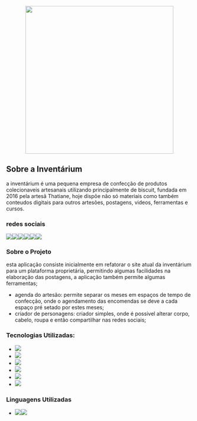 <p align="center"><a href="https://www.oinventarium.com.br/" target="_blank"><img src="https://static.wixstatic.com/media/19d256_0ee96687ba0144e6ac60404e6106da4a~mv2.png/v1/fill/w_122,h_112,al_c,q_85,usm_0.66_1.00_0.01/foto%20insta%20inventarium.webp" width="400"></a></p>

## Sobre a Inventárium
a inventárium é uma pequena empresa de confecção de produtos colecionaveis artesanais utilizando principalmente de biscuit, fundada em 2016 pela artesã Thatiane, hoje dispõe não só materiais como também conteudos digitais para outros artesões, postagens, videos, ferramentas e cursos.

### redes sociais

[<img src = "https://img.shields.io/badge/YouTube-FF0000?style=for-the-badge&logo=youtube&logoColor=white">](https://www.youtube.com/c/Invent%C3%A1rium)[<img src = "https://img.shields.io/badge/instagram-%23E4405F.svg?&style=for-the-badge&logo=instagram&logoColor=white">](https://www.instagram.com/o_inventarium/)[<img src = "https://img.shields.io/badge/facebook-%231877F2.svg?&style=for-the-badge&logo=facebook&logoColor=white">](https://www.facebook.com/oinventarium)[<img src = "https://img.shields.io/badge/WhatsApp-25D366?style=for-the-badge&logo=whatsapp&logoColor=white" align="bottom" style="float:left">](https://api.whatsapp.com/send?1=pt_BR&phone=5522988094039)[<img src="https://img.shields.io/badge/Telegram-2CA5E0?style=for-the-badge&logo=telegram&logoColor=white" align="bottom" style="float:left">](https://t.me/+Rp7EL5PBFsU0OTIx)[<img src = "https://img.shields.io/badge/Gmail-D14836?style=for-the-badge&logo=gmail&logoColor=white" align="bottom" style="float:left">](mailto:oinventarium@gmail.com)


### Sobre o Projeto

esta aplicação consiste inicialmente em refatorar o site atual da inventárium para um plataforma proprietária, permitindo algumas facilidades na elaboração das postagens, a aplicação também permite algumas ferramentas;

- agenda do artesão:
    permite separar os meses em espaços de tempo de confecção, onde o agendamento das encomendas se deve a cada espaço pré setado por estes meses;
- criador de personagens:
    criador simples, onde é possivel alterar corpo, cabelo, roupa e então compartilhar nas redes sociais;
    
### Tecnologias Utilizadas:
- <img src="https://img.shields.io/badge/microsoft%20azure-0089D6?style=for-the-badge&logo=microsoft-azure&logoColor=white">
- <img src="https://img.shields.io/badge/Laravel-FF2D20?style=for-the-badge&logo=laravel&logoColor=white">
- <img src="https://img.shields.io/badge/Docker-2CA5E0?style=for-the-badge&logo=docker&logoColor=white">
- <img src="https://img.shields.io/badge/MySQL-005C84?style=for-the-badge&logo=mysql&logoColor=white">
- <img src="https://img.shields.io/badge/Visual_Studio_Code-0078D4?style=for-the-badge&logo=visual%20studio%20code&logoColor=white">
- <img src="https://img.shields.io/badge/Ubuntu-E95420?style=for-the-badge&logo=ubuntu&logoColor=white">

### Linguagens Utilizadas
- <img src="https://img.shields.io/badge/PHP-777BB4?style=for-the-badge&logo=php&logoColor=white"><img src="https://img.shields.io/badge/JavaScript-323330?style=for-the-badge&logo=javascript&logoColor=F7DF1E">
